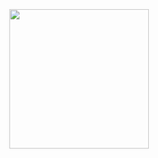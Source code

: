 <img src="https://external-content.duckduckgo.com/iu/?u=https%3A%2F%2Fmedia1.tenor.com%2Fimages%2Fe23ea0b1ca6ce5db61f2e463adbad148%2Ftenor.gif%3Fitemid%3D11841640&f=1&nofb=1" width="250">
